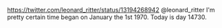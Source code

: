 https://twitter.com/leonard_ritter/status/13194268942 @leonard_ritter I'm pretty certain time began on January the 1st 1970. Today is day 14730.